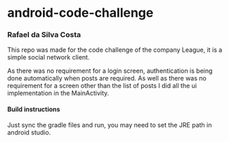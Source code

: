 # android-code-challenge

### Rafael da Silva Costa

This repo was made for the code challenge of the company League, it is a simple social network
client.

As there was no requirement for a login screen, authentication is being done automatically when
posts are required. As well as there was no requirement for a screen other than the list of posts I
did all the ui implementation in the MainActivity.

#### Build instructions

Just sync the gradle files and run, you may need to set the JRE path in android studio.